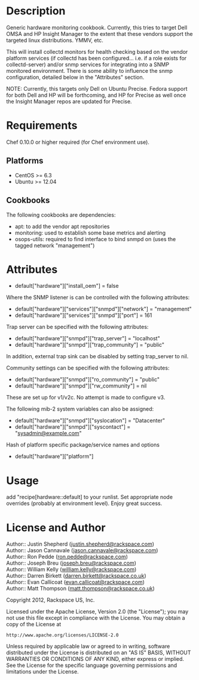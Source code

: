 Description
===========

Generic hardware monitoring cookbook.  Currently, this tries to target
Dell OMSA and HP Insight Manager to the extent that these vendors support
the targeted linux distributions.  YMMV, etc.

This will install collectd monitors for health checking based on the
vendor platform services (if collectd has been configured... i.e. if a
role exists for collectd-server) and/or snmp services for integrating
into a SNMP monitored environment.  There is some ability to influence
the snmp configuration, detailed below in the "Attributes" section.

NOTE: Currently, this targets only Dell on Ubuntu Precise.  Fedora
support for both Dell and HP will be forthcoming, and HP for Precise
as well once the Insight Manager repos are updated for Precise.

Requirements
============

Chef 0.10.0 or higher required (for Chef environment use).

Platforms
--------

 * CentOS >= 6.3
 * Ubuntu >= 12.04

Cookbooks
---------

The following cookbooks are dependencies:

 * apt: to add the vendor apt repositories
 * monitoring: used to establish some base metrics and alerting
 * osops-utils: required to find interface to bind snmpd on (uses the tagged network "management")


Attributes
==========

 * default["hardware"]["install_oem"] = false

Where the SNMP listener is can be controlled with the following attributes:

 * default["hardware"]["services"]["snmpd"]["network"] = "management"
 * default["hardware"]["services"]["snmpd"]["port"] = 161

Trap server can be specified with the following attributes:

 * default["hardware"]["snmpd"]["trap_server"] = "localhost"
 * default["hardware"]["snmpd"]["trap_community"] = "public"

In addition, external trap sink can be disabled by setting trap_server to nil.

Community settings can be specified with the following attributes:

 * default["hardware"]["snmpd"]["ro_community"] = "public"
 * default["hardware"]["snmpd"]["rw_community"] = nil

These are set up for v1/v2c.  No attempt is made to configure v3.

The following mib-2 system variables can also be assigned:

 * default["hardware"]["snmpd"]["syslocation"] = "Datacenter"
 * default["hardware"]["snmpd"]["syscontact"] = "sysadmin@example.com"

Hash of platform specific package/service names and options

 * default["hardware"]["platform"]

Usage
=====

add "recipe[hardware::default] to your runlist.  Set appropriate node
overrides (probably at environment level).  Enjoy great success.

License and Author
==================

Author:: Justin Shepherd (<justin.shepherd@rackspace.com>)  
Author:: Jason Cannavale (<jason.cannavale@rackspace.com>)  
Author:: Ron Pedde (<ron.pedde@rackspace.com>)  
Author:: Joseph Breu (<joseph.breu@rackspace.com>)  
Author:: William Kelly (<william.kelly@rackspace.com>)  
Author:: Darren Birkett (<darren.birkett@rackspace.co.uk>)  
Author:: Evan Callicoat (<evan.callicoat@rackspace.com>)  
Author:: Matt Thompson (<matt.thompson@rackspace.co.uk>)  

Copyright 2012, Rackspace US, Inc.  

Licensed under the Apache License, Version 2.0 (the "License");
you may not use this file except in compliance with the License.
You may obtain a copy of the License at

    http://www.apache.org/licenses/LICENSE-2.0

Unless required by applicable law or agreed to in writing, software
distributed under the License is distributed on an "AS IS" BASIS,
WITHOUT WARRANTIES OR CONDITIONS OF ANY KIND, either express or implied.
See the License for the specific language governing permissions and
limitations under the License.
